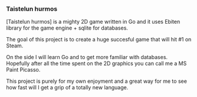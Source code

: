 ### Taistelun hurmos

[Taistelun hurmos] is a mighty 2D game written in Go and it
uses Ebiten library for the game engine + sqlite for databases.

The goal of this project is to create a huge succesful game that will hit #1 on Steam.

On the side I will learn Go and to get more familiar with databases.
Hopefully after all the time spent on the 2D graphics you can call me a MS Paint Picasso.

This project is purely for my own enjoyment and a great way for me to see how fast will I get a grip of a totally new language.
